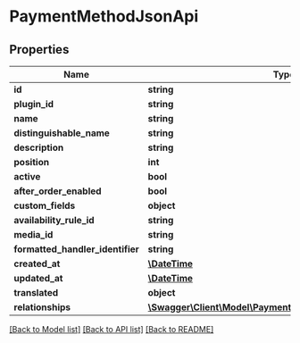 # PaymentMethodJsonApi

## Properties
Name | Type | Description | Notes
------------ | ------------- | ------------- | -------------
**id** | **string** |  | [optional] 
**plugin_id** | **string** |  | [optional] 
**name** | **string** |  | 
**distinguishable_name** | **string** |  | [optional] 
**description** | **string** |  | [optional] 
**position** | **int** |  | [optional] 
**active** | **bool** |  | [optional] 
**after_order_enabled** | **bool** |  | [optional] 
**custom_fields** | **object** |  | [optional] 
**availability_rule_id** | **string** |  | [optional] 
**media_id** | **string** |  | [optional] 
**formatted_handler_identifier** | **string** |  | [optional] 
**created_at** | [**\DateTime**](\DateTime.md) |  | 
**updated_at** | [**\DateTime**](\DateTime.md) |  | [optional] 
**translated** | **object** |  | [optional] 
**relationships** | [**\Swagger\Client\Model\PaymentMethodJsonApiRelationships**](PaymentMethodJsonApiRelationships.md) |  | [optional] 

[[Back to Model list]](../../README.md#documentation-for-models) [[Back to API list]](../../README.md#documentation-for-api-endpoints) [[Back to README]](../../README.md)

